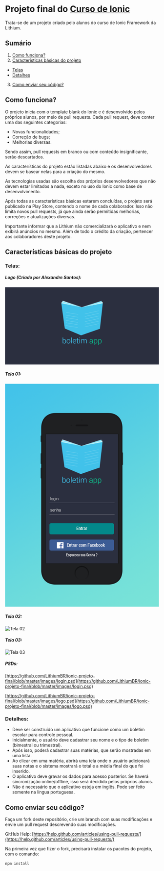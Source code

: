 # Projeto final do [Curso de Ionic](http://lithium.net.br/cursos/ionic.html)
Trata-se de um projeto criado pelo alunos do curso de Ionic Framework da Lithium. 

## Sumário
1. [Como funciona?](#como-funciona)
2. [Características básicas do projeto](#características-básicas-do-projeto)
  * [Telas](#telas)
  * [Detalhes](#detalhes)
3. [Como enviar seu código?](#como-enviar-seu-código)

## Como funciona? 

O projeto inicia com o template blank do Ionic e é desenvolvido pelos próprios alunos, por meio de pull requests. Cada pull request, deve conter uma das seguintes categorias:
- Novas funcionalidades;
- Correção de bugs;
- Melhorias diversas. 

Sendo assim, pull requests em branco ou com conteúdo insignificante, serão descartados. 

As características do projeto estão listadas abaixo e os desenvolvedores devem se basear nelas para a criação do mesmo. 

As tecnologias usadas são escolha dos próprios desenvolvedores que não devem estar limitados a nada, exceto no uso do Ionic como base de desenvolvimento. 

Após todas as características básicas estarem concluídas, o projeto será publicado na Play Store, contendo o nome de cada colaborador. Isso não limita novos pull requests, já que ainda serão permitidas melhorias, correções e atualizações diversas.

Importante informar que a Lithium não comercializará o aplicativo e nem exibirá anúncios no mesmo. Além de todo o crédito da criação, pertencer aos colaboradores deste projeto. 

## Características básicas do projeto

### Telas:

##### Logo (Criado por Alexandre Santos):
![Logo](https://raw.githubusercontent.com/LithiumBR/ionic-projeto-final/master/images/logo.png "Logo")

##### Tela 01:
![Tela 01](https://raw.githubusercontent.com/LithiumBR/ionic-projeto-final/master/images/login.png "Tela 01")

##### Tela 02:
![Tela 02](https://raw.githubusercontent.com/Lithium-us/ionic-projeto-final/master/images/tela-02.png "Tela 02")

##### Tela 03:
![Tela 03](https://raw.githubusercontent.com/Lithium-us/ionic-projeto-final/master/images/tela-03.png "Tela 03")

##### PSDs:

[https://github.com/LithiumBR/ionic-projeto-final/blob/master/images/login.psd](https://github.com/LithiumBR/ionic-projeto-final/blob/master/images/login.psd)

[https://github.com/LithiumBR/ionic-projeto-final/blob/master/images/logo.psd](https://github.com/LithiumBR/ionic-projeto-final/blob/master/images/logo.psd)

### Detalhes:
- Deve ser construído um aplicativo que funcione como um boletim escolar para controle pessoal.
- Inicialmente, o usuário deve cadastrar seu nome e o tipo de boletim (bimestral ou trimestral). 
- Após isso, poderá cadastrar suas matérias, que serão mostradas em uma lista. 
- Ao clicar em uma matéria, abrirá uma tela onde o usuário adicionará suas notas e o sistema mostrará o total e a média final do que foi inserido. 
- O aplicativo deve gravar os dados para acesso posterior. Se haverá sincronização online/offline, isso será decidido pelos próprios alunos. 
- Não é necessário que o aplicativo esteja em inglês. Pode ser feito somente na língua portuguesa. 

## Como enviar seu código? 

Faça um fork deste repositório, crie um branch com suas modificações e envie um pull request descrevendo suas modificações.

GitHub Help: [https://help.github.com/articles/using-pull-requests/](https://help.github.com/articles/using-pull-requests/)

Na primeira vez que fizer o fork, precisará instalar os pacotes do projeto, com o comando:

```sh
npm install
```
